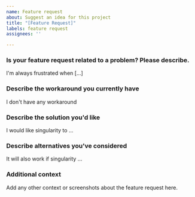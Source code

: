 ```yaml
---
name: Feature request
about: Suggest an idea for this project
title: "[Feature Request]"
labels: feature request
assignees: ''

---
```


### Is your feature request related to a problem? Please describe.
I'm always frustrated when [...]

### Describe the workaround you currently have
I don't have any workaround

### Describe the solution you'd like
I would like singularity to ...

### Describe alternatives you've considered
It will also work if singularity ...

### Additional context
Add any other context or screenshots about the feature request here.

